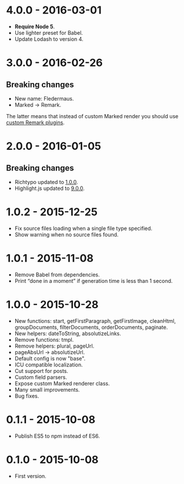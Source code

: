 # 4.0.0 - 2016-03-01

* **Require Node 5**.
* Use lighter preset for Babel.
* Update Lodash to version 4.

# 3.0.0 - 2016-02-26

## Breaking changes

* New name: Fledermaus.
* Marked → Remark.

The latter means that instead of custom Marked render you should use [custom Remark plugins](https://github.com/sapegin/fledermaus#tweaking-markdown-renderering).

# 2.0.0 - 2016-01-05

## Breaking changes

* Richtypo updated to [1.0.0](https://github.com/sapegin/richtypo.js/releases/tag/1.0.0).
* Highlight.js updated to [9.0.0](https://github.com/isagalaev/highlight.js/blob/master/CHANGES.md#version-900).

# 1.0.2 - 2015-12-25

* Fix source files loading when a single file type specified.
* Show warning when no source files found.

# 1.0.1 - 2015-11-08

* Remove Babel from dependencies.
* Print “done in a moment” if generation time is less than 1 second.

# 1.0.0 - 2015-10-28

* New functions: start, getFirstParagraph, getFirstImage, cleanHtml, groupDocuments, filterDocuments, orderDocuments, paginate.
* New helpers: dateToString, absolutizeLinks.
* Remove functions: tmpl.
* Remove helpers: plural, pageUrl.
* pageAbsUrl  → absolutizeUrl.
* Default config is now "base".
* ICU compatible localization.
* Cut support for posts.
* Custom field parsers.
* Expose custom Marked renderer class.
* Many small improvements.
* Bug fixes.

# 0.1.1 - 2015-10-08

* Publish ES5 to npm instead of ES6.

# 0.1.0 - 2015-10-08

* First version.
